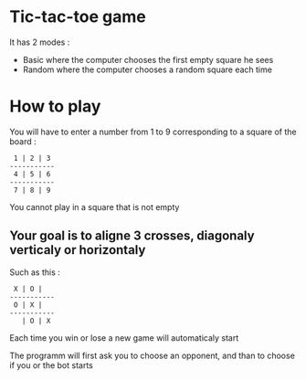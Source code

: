 # Tic-tac-toe game
It has 2 modes :
- Basic where the computer chooses the first empty square he sees
- Random where the computer chooses a random square each time

# How to play

You will have to enter a number from 1 to 9 corresponding to a square of the board :
```
 1 | 2 | 3 
-----------
 4 | 5 | 6 
-----------
 7 | 8 | 9
```
You cannot play in a square that is not empty

## Your goal is to aligne 3 crosses, diagonaly verticaly or horizontaly
Such as this : 
```
 X | O |   
-----------
 O | X |   
-----------
   | O | X
```
Each time you win or lose a new game will automaticaly start

The programm will first ask you to choose an opponent, and than to choose if you or the bot starts
